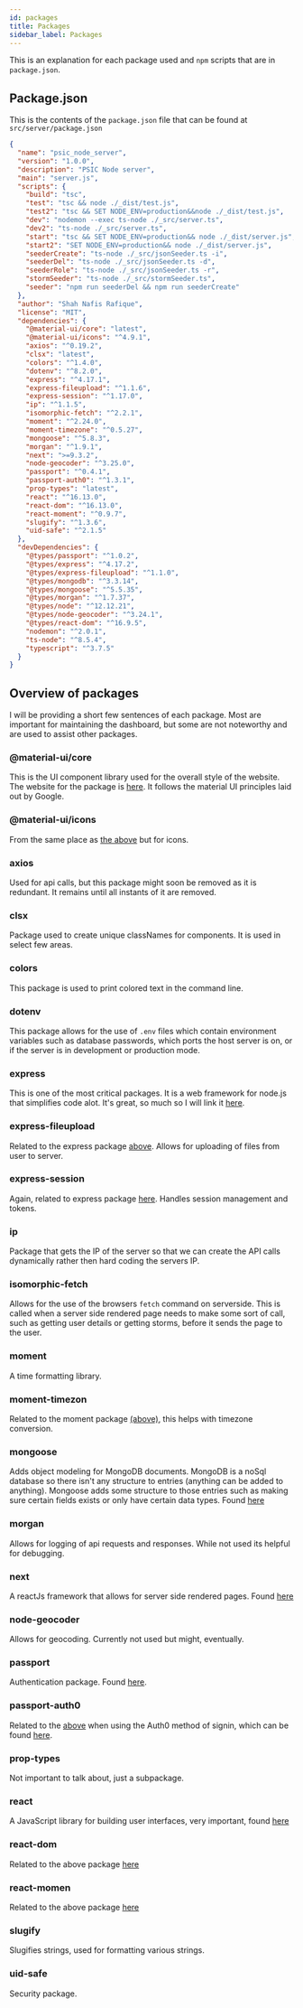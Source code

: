 ```yaml
---
id: packages
title: Packages
sidebar_label: Packages
---
```


This is an explanation for each package used and `npm` scripts that are in `package.json`.

## Package.json

This is the contents of the `package.json` file that can be found at `src/server/package.json`

```json
{
  "name": "psic_node_server",
  "version": "1.0.0",
  "description": "PSIC Node server",
  "main": "server.js",
  "scripts": {
    "build": "tsc",
    "test": "tsc && node ./_dist/test.js",
    "test2": "tsc && SET NODE_ENV=production&&node ./_dist/test.js",
    "dev": "nodemon --exec ts-node ./_src/server.ts",
    "dev2": "ts-node ./_src/server.ts",
    "start": "tsc && SET NODE_ENV=production&& node ./_dist/server.js",
    "start2": "SET NODE_ENV=production&& node ./_dist/server.js",
    "seederCreate": "ts-node ./_src/jsonSeeder.ts -i",
    "seederDel": "ts-node ./_src/jsonSeeder.ts -d",
    "seederRole": "ts-node ./_src/jsonSeeder.ts -r",
    "stormSeeder": "ts-node ./_src/stormSeeder.ts",
    "seeder": "npm run seederDel && npm run seederCreate"
  },
  "author": "Shah Nafis Rafique",
  "license": "MIT",
  "dependencies": {
    "@material-ui/core": "latest",
    "@material-ui/icons": "^4.9.1",
    "axios": "^0.19.2",
    "clsx": "latest",
    "colors": "^1.4.0",
    "dotenv": "^8.2.0",
    "express": "^4.17.1",
    "express-fileupload": "^1.1.6",
    "express-session": "^1.17.0",
    "ip": "^1.1.5",
    "isomorphic-fetch": "^2.2.1",
    "moment": "^2.24.0",
    "moment-timezone": "^0.5.27",
    "mongoose": "^5.8.3",
    "morgan": "^1.9.1",
    "next": ">=9.3.2",
    "node-geocoder": "^3.25.0",
    "passport": "^0.4.1",
    "passport-auth0": "^1.3.1",
    "prop-types": "latest",
    "react": "^16.13.0",
    "react-dom": "^16.13.0",
    "react-moment": "^0.9.7",
    "slugify": "^1.3.6",
    "uid-safe": "^2.1.5"
  },
  "devDependencies": {
    "@types/passport": "^1.0.2",
    "@types/express": "^4.17.2",
    "@types/express-fileupload": "^1.1.0",
    "@types/mongodb": "^3.3.14",
    "@types/mongoose": "^5.5.35",
    "@types/morgan": "^1.7.37",
    "@types/node": "^12.12.21",
    "@types/node-geocoder": "^3.24.1",
    "@types/react-dom": "^16.9.5",
    "nodemon": "^2.0.1",
    "ts-node": "^8.5.4",
    "typescript": "^3.7.5"
  }
}
```

## Overview of packages

I will be providing a short few sentences of each package. Most are important
for maintaining the dashboard, but some are not noteworthy and are used to
assist other packages.

### @material-ui/core

This is the UI component library used for the overall style of the website. The
website for the package is [here](https://material-ui.com/). It follows the
material UI principles laid out by Google.

### @material-ui/icons

From the same place as [the above](#material-uicore) but for icons.

### axios

Used for api calls, but this package might soon be removed as it is redundant.
It remains until all instants of it are removed.

### clsx

Package used to create unique classNames for components. It is used in select
few areas.

### colors

This package is used to print colored text in the command line.

### dotenv

This package allows for the use of `.env` files which contain environment
variables such as database passwords, which ports the host server is on,
or if the server is in development or production mode.

### express

This is one of the most critical packages. It is a web framework for node.js
that simplifies code alot. It's great, so much so I will link it [here](https://expressjs.com/).

### express-fileupload

Related to the express package [above](#express). Allows for uploading of files
from user to server.

### express-session

Again, related to express package [here](#express). Handles session management and tokens.

### ip

Package that gets the IP of the server so that we can create the API calls
dynamically rather then hard coding the servers IP.

### isomorphic-fetch

Allows for the use of the browsers `fetch` command on serverside. This is called
when a server side rendered page needs to make some sort of call, such as
getting user details or getting storms, before it sends the page to the user.

### moment

A time formatting library.

### moment-timezon

Related to the moment package [(above)](#moment), this helps with timezone conversion.

### mongoose

Adds object modeling for MongoDB documents. MongoDB is a noSql database so
there isn't any structure to entries (anything can be added to anything).
Mongoose adds some structure to those entries such as making sure certain
fields exists or only have certain data types. Found [here](https://mongoosejs.com/)

### morgan

Allows for logging of api requests and responses. While not used its helpful for debugging.

### next

A reactJs framework that allows for server side rendered pages. Found [here](https://nextjs.org/)

### node-geocoder

Allows for geocoding. Currently not used but might, eventually.

### passport

Authentication package. Found [here](http://www.passportjs.org/).

### passport-auth0

Related to the [above](#passport) when using the Auth0 method of signin, which can be found [here](https://auth0.com/).

### prop-types

Not important to talk about, just a subpackage.

### react

A JavaScript library for building user interfaces, very important, found [here](https://reactjs.org/)

### react-dom

Related to the above package [here](#react)

### react-momen

Related to the above package [here](#react)

### slugify

Slugifies strings, used for formatting various strings.

### uid-safe

Security package.
